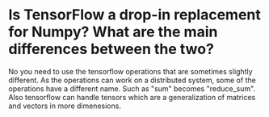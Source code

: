 # Is TensorFlow a drop-in replacement for Numpy? What are the main differences between the two?
No you need to use the tensorflow operations that are sometimes slightly different. As the operations can work on a distributed system, some of the operations have a different name. Such as "sum" becomes "reduce_sum". Also tensorflow can handle tensors which are a generalization of matrices and vectors in more dimenesions.
